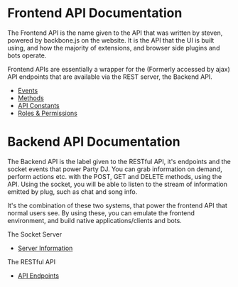 # Frontend API Documentation

The Frontend API is the name given to the API that was written by steven, powered by backbone.js on the website. It is 
the API that the UI is built using, and how the majority of extensions, and browser side plugins and bots operate.

Frontend APIs are essentially a wrapper for the (Formerly accessed by ajax) API endpoints that are available via the 
REST server, the Backend API.

* [Events](/api/events/README.md)
* [Methods](/api/methods/README.md)
* [API Constants](/api/constants.md)
* [Roles & Permissions](/api/roles.md)

# Backend API Documentation

The Backend API is the label given to the RESTful API, it's endpoints and the socket events that power Party DJ.
You can grab information on demand, perform actions etc. with the POST, GET and DELETE methods, using the API.
Using the socket, you will be able to listen to the stream of information emitted by plug, such as chat and song info.

It's the combination of these two systems, that power the frontend API that normal users see. By using these, you can 
emulate the frontend environment, and build native applications/clients and bots.


The Socket Server
* [Server Information](/api/socket.md)

The RESTful API
* [API Endpoints](/api/endpoints/README.md)
